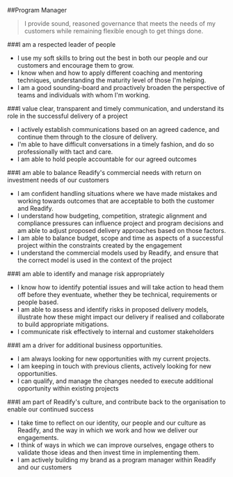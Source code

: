 ##Program Manager

> I provide sound, reasoned governance that meets the needs of my customers while remaining flexible enough to get things done.

###I am a respected leader of people

- I use my soft skills to bring out the best in both our people and our customers and encourage them to grow.
- I know when and how to apply different coaching and mentoring techniques, understanding the maturity level of those I'm helping.
- I am a good sounding-board and proactively broaden the perspective of teams and individuals with whom I'm working.

###I value clear, transparent and timely communication, and understand its role in the successful delivery of a project

- I actively establish communications based on an agreed cadence, and continue them through to the closure of delivery.
- I'm able to have difficult conversations in a timely fashion, and do so professionally with tact and care.
- I am able to hold people accountable for our agreed outcomes

###I am able to balance Readify's commercial needs with return on investment needs of our customers

- I am confident handling situations where we have made mistakes and working towards outcomes that are acceptable to both the customer and Readify.
- I understand how budgeting, competition, strategic alignment and compliance pressures can influence project and program decisions and am able to adjust proposed delivery approaches based on those factors.
- I am able to balance budget, scope and time as aspects of a successful project within the constraints created by the engagement
- I understand the commercial models used by Readify, and ensure that the correct model is used in the context of the project

###I am able to identify and manage risk appropriately 

- I know how to identify potential issues and will take action to head them off before they eventuate, whether they be technical, requirements or people based.
- I am able to assess and identify risks in proposed delivery models, illustrate how these might impact our delivery if realised and collaborate to build appropriate mitigations.
- I communicate risk effectively to internal and customer stakeholders 

###I am a driver for additional business opportunities.

- I am always looking for new opportunities with my current projects.
- I am keeping in touch with previous clients, actively looking for new opportunities.
- I can qualify, and manage the changes needed to execute additional opportunity within existing projects

###I am part of Readify's culture, and contribute back to the organisation to enable our continued success

- I take time to reflect on our identity, our people and our culture as Readify, and the way in which we work and how we deliver our engagements. 
- I think of ways in which we can improve ourselves, engage others to validate those ideas and then invest time in implementing them.
- I am actively building my brand as a program manager within Readify and our customers 
